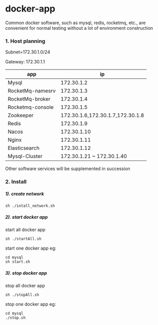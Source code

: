 # docker-app
Common docker software, such as mysql, redis, rocketmq, etc., are convenient for normal testing without a lot of environment construction


### 1. Host planning

Subnet=172.30.1.0/24  

Gateway: 172.30.1.1   

| app              | ip                               |
| ---------------- | -------------------------------- |
| Mysql            | 172.30.1.2                       |
| RocketMq-namesrv | 172.30.1.3                       |
| RocketMq-broker  | 172.30.1.4                       |
| Rocketmq-console | 172.30.1.5                       |
| Zookeeper        | 172.30.1.6,172.30.1.7,172.30.1.8 |
| Redis            | 172.30.1.9                       |
| Nacos            | 172.30.1.10                      |
| Nginx            | 172.30.1.11                      |
| Elasticsearch    | 172.30.1.12                      |
| Mysql-Cluster    | 172.30.1.21 ~ 172.30.1.40        |

Other software services will be supplemented in succession

### 2. Install


##### 1). create network
```shell
sh ./intall_network.sh

```

##### 2). start docker app

 start all docker app

```shell
sh ./startAll.sh 

```

start one docker app eg:

```
cd mysql
sh start.sh

```

##### 3). stop docker app

 stop all docker app
 ```shell
 sh ./stopAll.sh
 
 ```

 stop one docker app eg:

 ```shell
 cd mysql 
 ./stop.sh
 
 ```
